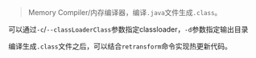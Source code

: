 > Memory Compiler/内存编译器，编译`.java`文件生成`.class`。


可以通过`-c`/`--classLoaderClass`参数指定classloader，`-d`参数指定输出目录

编译生成`.class`文件之后，可以结合`retransform`命令实现热更新代码。
